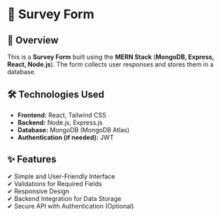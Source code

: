# 📝 Survey Form

## 📖 Overview
This is a **Survey Form** built using the **MERN Stack** (**MongoDB, Express, React, Node.js**). The form collects user responses and stores them in a database.

## 🛠️ Technologies Used
- **Frontend:** React, Tailwind CSS
- **Backend:** Node.js, Express.js
- **Database:** MongoDB (MongoDB Atlas)
- **Authentication (if needed):** JWT

## ✨ Features
✔ Simple and User-Friendly Interface  
✔ Validations for Required Fields  
✔ Responsive Design  
✔ Backend Integration for Data Storage  
✔ Secure API with Authentication (Optional)  
